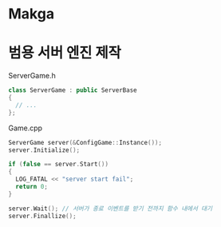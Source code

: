 # Makga
범용 서버 엔진 제작
=============

ServerGame.h
```C++
class ServerGame : public ServerBase
{
  // ...
};
```

Game.cpp
```C++
ServerGame server(&ConfigGame::Instance());
server.Initialize();

if (false == server.Start())
{
  LOG_FATAL << "server start fail";
  return 0;
}

server.Wait(); // 서버가 종료 이벤트를 받기 전까지 함수 내에서 대기
server.Finallize();
```
